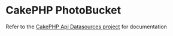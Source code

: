 CakePHP PhotoBucket
=================

Refer to the [CakePHP Api Datasources project](https://github.com/ProLoser/CakePHP-Api-Datasources) for documentation